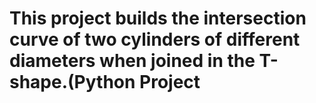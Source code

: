 # This project builds the intersection curve of two cylinders of different diameters when joined in the T-shape.(Python Project
